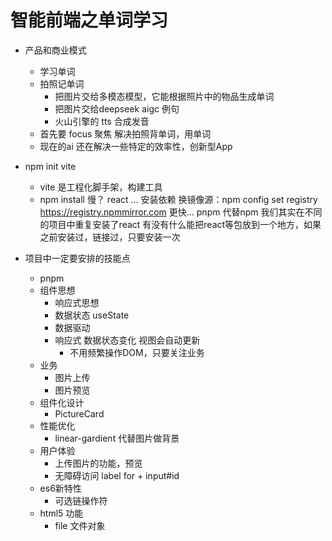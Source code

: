 # 智能前端之单词学习

- 产品和商业模式
  - 学习单词
  - 拍照记单词
    - 把图片交给多模态模型，它能根据照片中的物品生成单词
    - 把图片交给deepseek aigc 例句
    - 火山引擎的 tts 合成发音
  - 首先要 focus 聚焦
    解决拍照背单词，用单词
  - 现在的ai 还在解决一些特定的效率性，创新型App

- npm init vite 
  - vite 是工程化脚手架，构建工具
  - npm install 慢？
    react ... 安装依赖
    换镜像源：npm config set registry https://registry.npmmirror.com
    更快...
    pnpm 代替npm
    我们其实在不同的项目中重复安装了react
    有没有什么能把react等包放到一个地方，如果之前安装过，链接过，只要安装一次

- 项目中一定要安排的技能点
  - pnpm
  - 组件思想
    - 响应式思想
    - 数据状态 useState 
    - 数据驱动
    - 响应式 数据状态变化 视图会自动更新
      - 不用频繁操作DOM，只要关注业务
  - 业务
    - 图片上传
    - 图片预览
  - 组件化设计
    - PictureCard
  - 性能优化
    - linear-gardient 代替图片做背景
  - 用户体验
    - 上传图片的功能，预览
    - 无障碍访问 label for + input#id
  - es6新特性
    - 可选链操作符
  - html5 功能
    - file 文件对象

